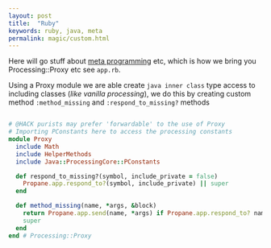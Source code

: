 ```yaml
---
layout: post
title:  "Ruby"
keywords: ruby, java, meta
permalink: magic/custom.html
---
```

Here will go stuff about [meta programming][meta] etc, which is how we bring you Processing::Proxy etc see `app.rb`.

Using a Proxy module we are able create `java inner class` type access to including classes (_like vanilla processing_), we do this by creating custom method `:method_missing` and `:respond_to_missing?` methods

```ruby

# @HACK purists may prefer 'forwardable' to the use of Proxy
# Importing PConstants here to access the processing constants
module Proxy
  include Math
  include HelperMethods
  include Java::ProcessingCore::PConstants

  def respond_to_missing?(symbol, include_private = false)
    Propane.app.respond_to?(symbol, include_private) || super
  end

  def method_missing(name, *args, &block)
    return Propane.app.send(name, *args) if Propane.app.respond_to? name
    super
  end
end # Processing::Proxy
```

[meta]:https://www.toptal.com/ruby/ruby-metaprogramming-cooler-than-it-sounds
